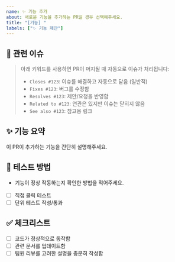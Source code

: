 ```yaml
---
name: ✨ 기능 추가
about: 새로운 기능을 추가하는 PR일 경우 선택해주세요.
title: "[기능] "
labels: ["✨ 기능 제안"]
---
```


## 📌 관련 이슈
> 아래 키워드를 사용하면 PR이 머지될 때 자동으로 이슈가 처리됩니다:
>
> - `Closes #123`: 이슈를 해결하고 자동으로 닫음 (일반적)
> - `Fixes #123`: 버그를 수정함
> - `Resolves #123`: 제안/요청을 반영함
> - `Related to #123`: 연관은 있지만 이슈는 닫히지 않음
> - `See also #123`: 참고용 링크

## ✨ 기능 요약
이 PR이 추가하는 기능을 간단히 설명해주세요.

## 🧪 테스트 방법
- 기능이 정상 작동하는지 확인한 방법을 적어주세요.
- [ ] 직접 클릭 테스트
- [ ] 단위 테스트 작성/통과

## ✅ 체크리스트
- [ ] 코드가 정상적으로 동작함
- [ ] 관련 문서를 업데이트함
- [ ] 팀원 리뷰를 고려한 설명을 충분히 작성함
